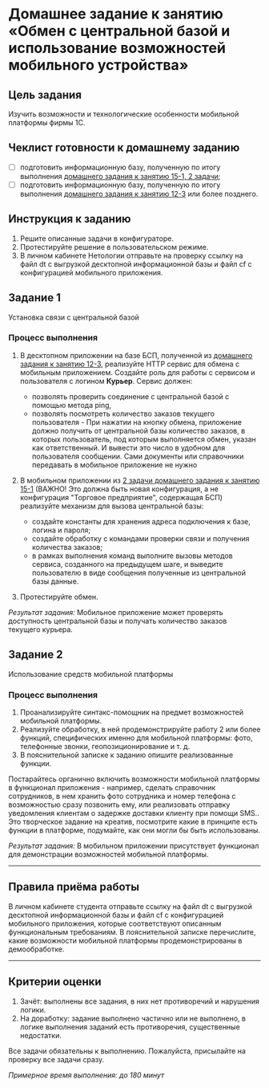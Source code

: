 # Домашнее задание к занятию «Обмен с центральной базой и использование возможностей мобильного устройства»

## Цель задания

Изучить возможности и технологические особенности мобильной платформы фирмы 1С.

## Чеклист готовности к домашнему заданию

- [ ] подготовить информационную базу, полученную по итогу выполнения [домашнего задания к занятию 15-1, 2 задачи](homework-15-1.md);
- [ ] подготовить информационную базу, полученную по итогу выполнения [домашнего задания к занятию 12-3](../BSP/homework-12-3.md) или более позднего.

## Инструкция к заданию

1. Решите описанные задачи в конфигураторе.
2. Протестируйте решение в пользовательском режиме.
3. В личном кабинете Нетологии отправьте на проверку ссылку на файл dt с выгрузкой десктопной информационной базы и файл cf с конфигурацией мобильного приложения.

## Задание 1

Установка связи с центральной базой

### Процесс выполнения
1. В десктопном приложении на базе БСП, полученной из [домашнего задания к занятию 12-3](../BSP/homework-12-3.md), реализуйте HTTP сервис для обмена с мобильным приложением. Создайте роль для работы с сервисом и пользователя с логином **Курьер**. Сервис должен:
    - позволять проверить соединение с центральной базой с помощью метода ping,
    - позволять посмотреть количество заказов текущего пользователя - При нажатии на кнопку обмена, приложение должно получить от центральной базы количество заказов, в которых пользователь, под которым выполняется обмен, указан как ответственный. И вывести это число в удобном для пользователя сообщении. Сами документы или справочники передавать в мобильное приложение не нужно
2. В мобильном приложении из [2 задачи домашнего задания к занятию 15-1](homework-15-1.md) (ВАЖНО! Это должна быть новая конфигурация, а не конфигурация "Торговое предприятие", содержащая БСП) реализуйте механизм для вызова центральной базы:

    - создайте константы для хранения адреса подключения к базе, логина и пароля;
    - создайте обработку с командами проверки связи и получения количества заказов;
    - в рамках выполнения команд выполните вызовы методов сервиса, созданного на предыдущем шаге, и выведите пользователю в виде сообщения полученные из центральной базы данные.

3. Протестируйте обмен.

*Результат задания:* 
Мобильное приложение может проверять доступность центральной базы и получать количество заказов текущего курьера.

## Задание 2

Использование средств мобильной платформы

### Процесс выполнения
1. Проанализируйте синтакс-помощник на предмет возможностей мобильной платформы.
2. Реализуйте обработку, в ней продемонстрируйте работу 2 или более функций, специфических именно для мобильной платформы: фото, телефонные звонки, геопозиционирование и т. д.
3. В пояснительной записке к заданию опишите реализованные функции.

Постарайтесь органично включить возможности мобильной платформы в функционал приложения - например, сделать справочник сотрудников, в нем хранить фото сотрудника и номер телефона с возможностью сразу позвонить ему, или реализовать отправку уведомления клиентам о задержке доставки клиенту при помощи SMS.. Это творческое задание на креатив, посмотрите какие в принципе есть функции в платформе, подумайте, как они могли бы быть использованы.
 
*Результат задания:* 
В мобильном приложении присутствует функционал для демонстрации возможностей мобильной платформы.

------

## Правила приёма работы

В личном кабинете студента отправьте ссылку на файл dt с выгрузкой десктопной информационной базы и файл cf с конфигурацией мобильного приложения, которые соответствуют описанным функциональным требованиям. В пояснительной записке перечислите, какие возможности мобильной платформы продемонстрированы в демообработке.

------
## Критерии оценки

1. Зачёт: выполнены все задания, в них нет противоречий и нарушения логики. 
2. На доработку: задание выполнено частично или не выполнено, в логике выполнения заданий есть противоречия, существенные недостатки.

Все задачи обязательны к выполнению. Пожалуйста, присылайте на проверку все задачи сразу.


*Примерное время выполнения: до 180 минут*
